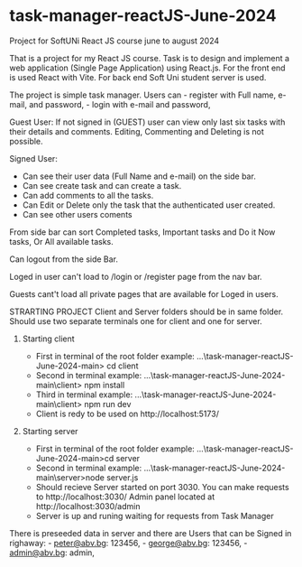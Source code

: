 # task-manager-reactJS-June-2024
Project for SoftUNi React JS course june to august 2024

That is a project for my React JS course. Task is to design and implement a web application (Single Page Application) using React.js. 
For the front end is used React with Vite. For back end Soft Uni student server is used.

The project is simple task manager. 
Users can 
	- register with Full name, e-mail, and password,
  	- login with e-mail and password,
   
Guest User: If not signed in (GUEST) user can view only last six tasks with their details and comments. Editing, Commenting and Deleting is not possible.

Signed User: 
- Can see their user data (Full Name and e-mail) on the side bar.
- Can see create task and can create a task.
- Can add comments to all the tasks. 
- Can Edit or Delete only the task that the authenticated user created.
- Can see other users coments

From side bar can sort Completed tasks, Important tasks and Do it Now tasks, Or All available tasks.

Can logout from the side Bar. 

Loged in user can't load to /login or /register page from the nav bar.

Guests cant't load all private pages that are available for Loged in users.

STRARTING PROJECT
Client and Server folders should be in same folder.
Should use two separate terminals one for client and one for server.

1. Starting client
	- First in terminal of the root folder example: ...\task-manager-reactJS-June-2024-main\> cd client
	- Second in terminal example: ...\task-manager-reactJS-June-2024-main\client> npm install
 	- Third in terminal example: ...\task-manager-reactJS-June-2024-main\client> npm run dev
	- Client is redy to be used on http://localhost:5173/
	
2. Starting server
	- First in terminal of the root folder example: ...\task-manager-reactJS-June-2024-main\>cd server
	- Second in terminal example: ...\task-manager-reactJS-June-2024-main\server>node server.js
	- Should recieve
	     	Server started on port 3030. You can make requests to http://localhost:3030/
		Admin panel located at http://localhost:3030/admin
	- Server is up and runing waiting for requests from Task Manager
   	
   	
 There is preseeded data in server and there are Users that can be Signed in righaway:
 	- peter@abv.bg: 123456,
	- george@abv.bg: 123456,
	- admin@abv.bg: admin,
 



